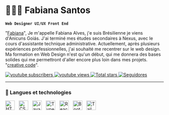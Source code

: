 # 👩🏻‍💻 Fabiana Santos

**`Web Designer UI/UX Front End`**

"[Fabiana](https://www.youtube.com/@creativecode_webdesiner)", Je m'appelle Fabiana Alves, j'e suis Brésilienne je viens d'Anicuns Goiás. J'ai terminé mes études secondaires à Nexus, avec le cours d'assistante technique administrative. Actuellement, après plusieurs expériences professionnelles, j'ai souhaité me recentrer sur le web design. Ma formation en Web Design n'est qu'un début, qui me donnera des bases solides qui me permettront d'aller encore plus loin dans mes projets. "[creative code](https://www.instagram.com/creativecode_webdesigner)".

<p align="left">
    <a href="https://www.youtube.com/@creativecode_webdesiner">
        <img 
            alt="youtube subscribers" 
            title="Abonnez-vous à ma chaîne" 
            src="https://custom-icon-badges.demolab.com/youtube/channel/subscribers/UCsVkUhQDdulbQ7B7juok9tQ?color=%23E05D44&label=Inscreva-se&logo=video&logoColor=white&style=for-the-badge&labelColor=CE4630"
        />
    </a>
    <a href="https://www.youtube.com/@creativecode_webdesiner">
        <img 
            alt="youtube views" 
            title="Vues YouTube" 
            src="https://custom-icon-badges.demolab.com/youtube/channel/views/UCsVkUhQDdulbQ7B7juok9tQ?color=%23E1AD0E&logo=eye&logoColor=white&style=for-the-badge&labelColor=C79600"
        />
    </a> 
    <a href="https://github.com/fabyalvessantoos">
        <img 
            alt="Total stars" 
            title="Nombre total d'étoiles GitHub" 
            src="https://custom-icon-badges.demolab.com/github/stars/fabiana?color=55960c&style=for-the-badge&labelColor=488207&logo=star&label=estrelas"
        />
    </a>
    <a href="[https://www.instagram.com/creativecode_webdesigner](https://www.instagram.com/webdesigner.hub?igsh=YjZqM25rc29oajhm)">
        <img 
            alt="Seguidores" 
            title="Suivez-moi sur Instagram" 
            src="https://custom-icon-badges.demolab.com/github/followers/fabiana?color=236ad3&labelColor=1155ba&style=for-the-badge&logo=github&label=Seguidores&logoColor=white"
        />
    </a>
</p>

---

### 🤖 Langues et technologies


<img 
    align="left" 
    alt="HTML"
    title="HTML" 
    width="30px" 
    style="padding-right: 10px;" 
    src="https://cdn.jsdelivr.net/gh/devicons/devicon@latest/icons/html5/html5-original.svg" 
/>
<img 
    align="left" 
    alt="CSS" 
    title="CSS"
    width="30px" 
    style="padding-right: 10px;" 
    src="https://cdn.jsdelivr.net/gh/devicons/devicon@latest/icons/css3/css3-original.svg" 
/>
<img 
    align="left" 
    alt="JavaScript" 
    title="JavaScript"
    width="30px" 
    style="padding-right: 10px;" 
    src="https://cdn.jsdelivr.net/gh/devicons/devicon@latest/icons/javascript/javascript-original.svg" 
/>
<img 
    align="left" 
    alt="TypeScript"
    title="TypeScript" 
    width="30px" 
    style="padding-right: 10px;" 
    src="https://cdn.jsdelivr.net/gh/devicons/devicon@latest/icons/vuejs/vuejs-original-wordmark.svg" 
/>
<img 
    align="left" 
    alt="React"
    title="React" 
    width="30px" 
    style="padding-right: 10px;" 
    src="https://cdn.jsdelivr.net/gh/devicons/devicon@latest/icons/react/react-original.svg" 
/>

<img 
    align="left" 
    alt="Bootstrap"
    title="Bootstrap" 
    width="30px" 
    style="padding-right: 10px;" 
    src="https://cdn.jsdelivr.net/gh/devicons/devicon@latest/icons/figma/figma-original.svg" />
          

<img 
    align="left" 
    alt="Tailwind" 
    title="Tailwind"
    width="30px" 
    style="padding-right: 10px;" 
    src="https://cdn.jsdelivr.net/gh/devicons/devicon@latest/icons/wordpress/wordpress-plain-wordmark.svg" />
          

<br/>
<br/>


</p>
